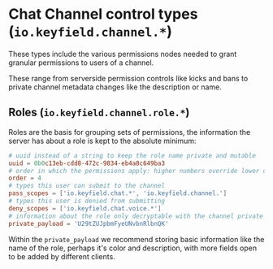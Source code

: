 
# Chat Channel control types (`io.keyfield.channel.*`)

These types include the various permissions nodes needed to grant granular permissions to users of a channel.

These range from serverside permission controls like kicks and bans to private channel metadata changes like the description or name.

## Roles (`io.keyfield.channel.role.*`)

Roles are the basis for grouping sets of permissions, the information the server has about a role is kept to the absolute minimum:

```toml
# uuid instead of a string to keep the role name private and mutable
uuid = 0b0c13eb-cdd8-472c-9834-eb4a8c649ba3
# order in which the permissions apply: higher numbers override lower ones
order = 4
# types this user can submit to the channel
pass_scopes = ['io.keyfield.chat.*', 'io.keyfield.channel.']
# types this user is denied from submitting
deny_scopes = ['io.keyfield.chat.voice.*']
# information about the role only decryptable with the channel private key:
private_payload = 'U29tZUJpbmFyeUNvbnRlbnQK'
```

Within the `private_payload` we recommend storing basic information like the name of the role, perhaps it's color and description, with more fields open to be added by different clients.

